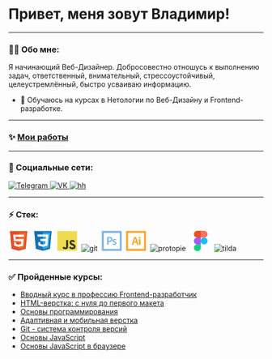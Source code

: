 # Привет, меня зовут Владимир!

---

### 👨‍💻 Обо мне:
Я начинающий Веб-Дизайнер. Добросовестно отношусь к выполнению задач, ответственный, внимательный, стрессоустойчивый, целеустремлённый, быстро усваиваю информацию.

- 🔭 Обучаюсь на курсах в Нетологии по Веб-Дизайну и Frontend-разработке.

---

### ✨ <a href="https://github.com/Kolmykov/myprojects/tree/main">Мои работы</a>

---

### 🤝 Социальные сети:

  <div id="badges">
    <a href="https://t.me/kolmykoff" target="_blank">
      <img src="https://smacont.ru/media/Telegram-Logo.png" width="40" height="40" alt="Telegram" />
    </a>
    <a href="https://vk.com/vovakolmykov" target="_blank">
      <img src="https://cdn-icons-png.flaticon.com/512/145/145813.png" width="40" height="40" alt="VK"/>
    </a>
    <a href="https://voronezh.hh.ru/resume/165cb294ff0b8e733f0039ed1f5a7334696337" target="_blank">
      <img src="https://avatars.dzeninfra.ru/get-zen_doc/3769481/pub_5f64e8ddb142594c53f71ff3_5f64f160725dfb4524a447a1/scale_1200" width="40" height="40" alt="hh"/>
    </a>
  </div>

---

### ⚡ Стек:

<div>
  <img src="https://github.com/devicons/devicon/blob/master/icons/html5/html5-original.svg" style="pointer-events: none;" title="html5" alt="html5" width="40" height="40"/>&nbsp;
  <img src="https://github.com/devicons/devicon/blob/master/icons/css3/css3-original.svg" title="css" alt="css" width="40" height="40"/>&nbsp;
  <img src="https://github.com/devicons/devicon/blob/master/icons/javascript/javascript-original.svg" title="javascript" alt="javascript" width="40" height="40"/>&nbsp;
  <img src="https://psychonautwiki.org/w/thumb.php?f=Git-square.svg&width=1200" title="git" alt="git" width="40" height="40"/>&nbsp;
  <img src="https://github.com/devicons/devicon/blob/master/icons/photoshop/photoshop-line.svg" title="photoshop" alt="photoshop" width="40" height="40"/>&nbsp;
  <img src="https://github.com/devicons/devicon/blob/master/icons/illustrator/illustrator-line.svg" title="illustrator" alt="illustrator" width="40" height="40"/>&nbsp;
  <img src="https://www.syssoft.ru/upload/iblock/298/29845fefac1e77a25ec78ed0b574bed7.jpg" title="protopie" alt="protopie" width="40" height="40"/>&nbsp;
  <img src="https://github.com/devicons/devicon/blob/master/icons/figma/figma-original.svg" title="figma" alt="figma" width="40" height="40"/>&nbsp;
  <img src="https://cdn3.iconfinder.com/data/icons/prototyping-and-designing/38/tilda-1024.png" title="tilda" alt="tilda" width="40" height="40"/>&nbsp;
</div>

---

### ✅ Пройденные курсы:

- <a href="https://disk.yandex.ru/i/rfVrb7M1Ktz7aQ">Вводный курс в профессию Frontend-разработчик</a>
- <a href="https://disk.yandex.ru/i/8IRTI4grfOiDCA">HTML-верстка: с нуля до первого макета</a>
- <a href="https://disk.yandex.ru/i/X8As1FXvn5l3wQ">Основы программирования</a>
- <a href="https://disk.yandex.ru/i/z5K0l4SD9CY_5g">Адаптивная и мобильная верстка</a>
- <a href="https://disk.yandex.ru/i/25Q9LSGopRHGvw">Git - система контроля версий</a>
- <a href="https://disk.yandex.ru/i/h0dkwwpKG2JZEw">Основы JavaScript</a>
- <a href="https://disk.yandex.ru/i/Z-qC8yuSu7ykaw">Основы JavaScript в браузере</a>
